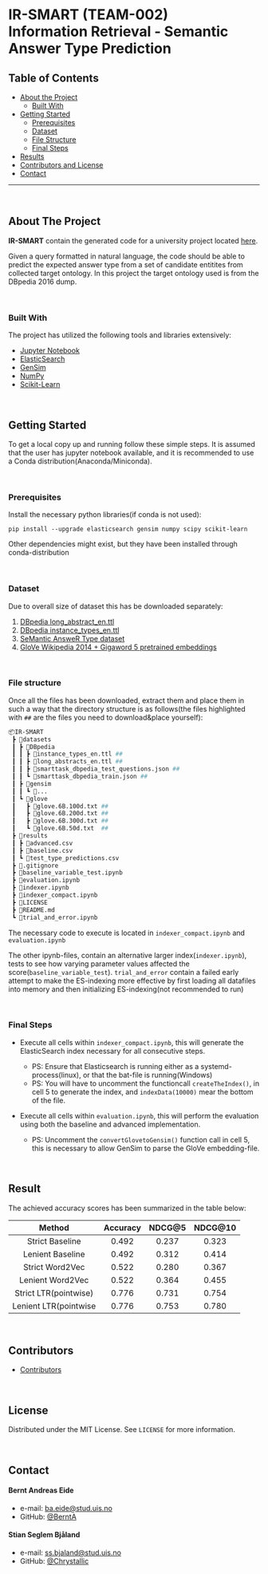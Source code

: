 # IR-SMART (TEAM-002) <br> Information Retrieval - Semantic Answer Type Prediction



<!-- TABLE OF CONTENTS -->
## Table of Contents

* [About the Project](#about-the-project)
  * [Built With](#built-with)
* [Getting Started](#getting-started)
  * [Prerequisites](#prerequisites)
  * [Dataset](#dataset)
  * [File Structure](#file-structure)
  * [Final Steps](#final-steps)
* [Results](#result)
* [Contributors and License](#contributors)
* [Contact](#contact)

---
</br>

<!-- ABOUT THE PROJECT -->
## About The Project

**IR-SMART** contain the generated code for a university project located [here](https://github.com/kbalog/ir-course/tree/master/project).

Given a query formatted in natural language, the code should be able to predict the expected answer type from a set of candidate entitites from collected target ontology. In this project the target ontology used is from the DBpedia 2016 dump.

</br>

### Built With
The project has utilized the following tools and libraries extensively:

* [Jupyter Notebook](https://jupyter.org/install)
* [ElasticSearch](https://elasticsearch-py.readthedocs.io/en/7.10.0/)
* [GenSim](https://pypi.org/project/gensim/)
* [NumPy](https://pypi.org/project/numpy/)
* [Scikit-Learn](https://pypi.org/project/scikit-learn/)

</br>

<!-- GETTING STARTED -->
## Getting Started

To get a local copy up and running follow these simple steps. It is assumed that the user has jupyter notebook available, and it is recommended to use a Conda distribution(Anaconda/Miniconda).

</br>

### Prerequisites
Install the necessary python libraries(if conda is not used):

```
pip install --upgrade elasticsearch gensim numpy scipy scikit-learn
```

Other dependencies might exist, but they have been installed through conda-distribution

</br>

### Dataset
Due to overall size of dataset this has be downloaded separately:
1. [DBpedia long_abstract_en.ttl](http://downloads.dbpedia.org/2016-10/core-i18n/en/long_abstracts_en.ttl.bz2)
2. [DBpedia instance_types_en.ttl](http://downloads.dbpedia.org/2016-10/core-i18n/en/instance_types_en.ttl.bz2)
3. [SeMantic AnsweR Type dataset](https://github.com/smart-task/smart-dataset/tree/master/datasets/DBpedia)
4. [GloVe Wikipedia 2014 + Gigaword 5 pretrained embeddings](http://nlp.stanford.edu/data/glove.6B.zip/)

</br>

### File structure
Once all the files has been downloaded, extract them and place them in such a way that the directory structure is as follows(the files highlighted with `##` are the files you need to download&place yourself):
``` sh
📦IR-SMART
 ┣ 📂datasets
 ┃ ┣ 📂DBpedia
 ┃ ┃ ┣ 📜instance_types_en.ttl ##
 ┃ ┃ ┣ 📜long_abstracts_en.ttl ##
 ┃ ┃ ┣ 📜smarttask_dbpedia_test_questions.json ##
 ┃ ┃ ┗ 📜smarttask_dbpedia_train.json ##
 ┃ ┣ 📂gensim
 ┃ ┃ ┗ 📜...
 ┃ ┗ 📂glove
 ┃   ┣ 📜glove.6B.100d.txt ##
 ┃   ┣ 📜glove.6B.200d.txt ##
 ┃   ┣ 📜glove.6B.300d.txt ##
 ┃   ┗ 📜glove.6B.50d.txt  ##
 ┣ 📂results
 ┃ ┣ 📜advanced.csv
 ┃ ┣ 📜baseline.csv
 ┃ ┗ 📜test_type_predictions.csv
 ┣ 📜.gitignore
 ┣ 📜baseline_variable_test.ipynb
 ┣ 📜evaluation.ipynb
 ┣ 📜indexer.ipynb
 ┣ 📜indexer_compact.ipynb
 ┣ 📜LICENSE
 ┣ 📜README.md
 ┗ 📜trial_and_error.ipynb
```
The necessary code to execute is located in `indexer_compact.ipynb` and `evaluation.ipynb`

The other ipynb-files, contain an alternative larger index(`indexer.ipynb`), tests to see how varying parameter values affected the score(`baseline_variable_test`). `trial_and_error` contain a failed early attempt to make the ES-indexing more effective by first loading all datafiles into memory and then initializing ES-indexing(not recommended to run)

</br>

### Final Steps
* Execute all cells within `indexer_compact.ipynb`, this will generate the ElasticSearch index necessary for all consecutive steps.
  * PS: Ensure that Elasticsearch is running either as a systemd-process(linux), or that the bat-file is running(Windows)
  * PS: You will have to uncomment the functioncall `createTheIndex()`, in cell 5  to generate the index, and `indexData(10000)` mear the bottom of the file.

* Execute all cells within `evaluation.ipynb`, this will perform the evaluation using both the baseline and advanced implementation.
  * PS: Uncomment the `convertGlovetoGensim()` function call in cell 5, this is necessary to allow GenSim to parse the GloVe embedding-file.

</br>

<!-- RESULT EXAMPLES -->
## Result
The achieved accuracy scores has been summarized in the table below:

|         Method        | Accuracy | NDCG@5 | NDCG@10 |
|:---------------------:|:--------:|:------:|:-------:|
|    Strict Baseline    |   0.492  |  0.237 |  0.323  |
|    Lenient Baseline   |   0.492  |  0.312 |  0.414  |
|    Strict Word2Vec    |   0.522  |  0.280 |  0.367  |
|    Lenient Word2Vec   |   0.522  |  0.364 |  0.455  |
| Strict LTR(pointwise) |   0.776  |  0.731 |  0.754  |
| Lenient LTR(pointwise |   0.776  |  0.753 |  0.780  |

</br>

## Contributors

* [Contributors](https://github.com/BerntA/IR-SMART/graphs/contributors)

</br>

<!-- LICENSE -->
## License

Distributed under the MIT License. See `LICENSE` for more information.

</br>

<!-- CONTACT -->
## Contact
#### Bernt Andreas Eide
* e-mail: ba.eide@stud.uis.no
* GitHub: [@BerntA](https://github.com/BerntA "handle on GitHub")

#### Stian Seglem Bjåland
* e-mail: ss.bjaland@stud.uis.no
* GitHub: [@Chrystallic](https://github.com/Chrystallic "handle on GitHub")

